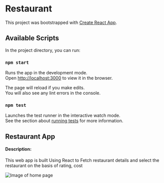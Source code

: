 # Restaurant
This project was bootstrapped with [Create React App](https://github.com/facebook/create-react-app).

## Available Scripts

In the project directory, you can run:

### `npm start`

Runs the app in the development mode.<br />
Open [http://localhost:3000](http://localhost:3000) to view it in the browser.

The page will reload if you make edits.<br />
You will also see any lint errors in the console.

### `npm test`

Launches the test runner in the interactive watch mode.<br />
See the section about [running tests](https://facebook.github.io/create-react-app/docs/running-tests) for more information.

## Restaurant App

#### Description:
<p>This web app is built Using React to Fetch restaurant details and select the restaurant on the basis of rating, cost</p>

![Image of home page](https://github.com/Gaursafal/Restaurant-/blob/main/public/Screenshot%20(329).png)



